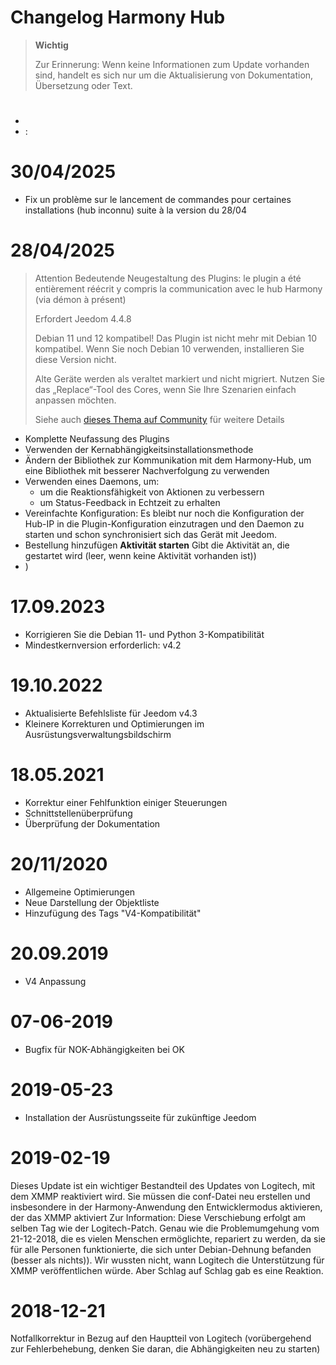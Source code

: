 # Changelog Harmony Hub

>**Wichtig**
>
>Zur Erinnerung: Wenn keine Informationen zum Update vorhanden sind, handelt es sich nur um die Aktualisierung von Dokumentation, Übersetzung oder Text.

# 

- 
- : 

# 30/04/2025

- Fix un problème sur le lancement de commandes pour certaines installations (hub inconnu) suite à la version du 28/04

# 28/04/2025

> Attention
> Bedeutende Neugestaltung des Plugins: le plugin a été entièrement réécrit y compris la communication avec le hub Harmony (via démon à présent)
>
> Erfordert Jeedom 4.4.8
>
> Debian 11 und 12 kompatibel! Das Plugin ist nicht mehr mit Debian 10 kompatibel. Wenn Sie noch Debian 10 verwenden, installieren Sie diese Version nicht.
>
> Alte Geräte werden als veraltet markiert und nicht migriert. Nutzen Sie das „Replace“-Tool des Cores, wenn Sie Ihre Szenarien einfach anpassen möchten.
>
> Siehe auch [dieses Thema auf Community](https://community.jeedom.com/t/importante-mise-a-jour-pour-debian-11-et-debian-12/129908) für weitere Details

- Komplette Neufassung des Plugins
- Verwenden der Kernabhängigkeitsinstallationsmethode
- Ändern der Bibliothek zur Kommunikation mit dem Harmony-Hub, um eine Bibliothek mit besserer Nachverfolgung zu verwenden
- Verwenden eines Daemons, um:
  - um die Reaktionsfähigkeit von Aktionen zu verbessern
  - um Status-Feedback in Echtzeit zu erhalten
- Vereinfachte Konfiguration: Es bleibt nur noch die Konfiguration der Hub-IP in die Plugin-Konfiguration einzutragen und den Daemon zu starten und schon synchronisiert sich das Gerät mit Jeedom.
- Bestellung hinzufügen **Aktivität starten** Gibt die Aktivität an, die gestartet wird (leer, wenn keine Aktivität vorhanden ist))
- )

# 17.09.2023

- Korrigieren Sie die Debian 11- und Python 3-Kompatibilität
- Mindestkernversion erforderlich: v4.2

# 19.10.2022

- Aktualisierte Befehlsliste für Jeedom v4.3
- Kleinere Korrekturen und Optimierungen im Ausrüstungsverwaltungsbildschirm

# 18.05.2021

- Korrektur einer Fehlfunktion einiger Steuerungen
- Schnittstellenüberprüfung
- Überprüfung der Dokumentation

# 20/11/2020

- Allgemeine Optimierungen
- Neue Darstellung der Objektliste
- Hinzufügung des Tags "V4-Kompatibilität"

# 20.09.2019

- V4 Anpassung

# 07-06-2019

- Bugfix für NOK-Abhängigkeiten bei OK

# 2019-05-23

- Installation der Ausrüstungsseite für zukünftige Jeedom

# 2019-02-19

Dieses Update ist ein wichtiger Bestandteil des Updates von Logitech, mit dem XMMP reaktiviert wird. Sie müssen die conf-Datei neu erstellen und insbesondere in der Harmony-Anwendung den Entwicklermodus aktivieren, der das XMMP aktiviert
Zur Information: Diese Verschiebung erfolgt am selben Tag wie der Logitech-Patch. Genau wie die Problemumgehung vom 21-12-2018, die es vielen Menschen ermöglichte, repariert zu werden, da sie für alle Personen funktionierte, die sich unter Debian-Dehnung befanden (besser als nichts)). Wir wussten nicht, wann Logitech die Unterstützung für XMMP veröffentlichen würde. Aber Schlag auf Schlag gab es eine Reaktion.

# 2018-12-21

Notfallkorrektur in Bezug auf den Hauptteil von Logitech (vorübergehend zur Fehlerbehebung, denken Sie daran, die Abhängigkeiten neu zu starten)
